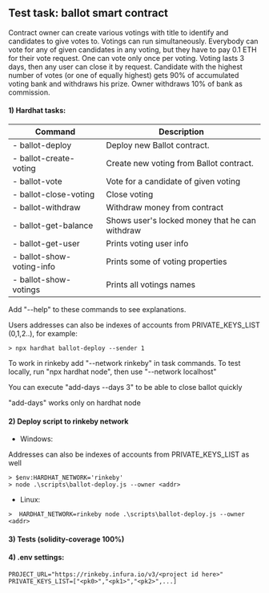 ## Test task: ballot smart contract

Contract owner can create various votings with title to identify and candidates to give votes to. Votings can run simultaneously. Everybody can vote for any of given candidates in any voting, but they have to pay 0.1 ETH for their vote request. One can vote only once per voting. Voting lasts 3 days, then any user can close it by request. Candidate with the highest number of votes (or one of equally highest) gets 90% of accumulated voting bank and withdraws his prize. Owner withdraws 10% of bank as commission.

#### 1) Hardhat tasks:
|Command|Description|
|---------------------------------|-------------------------------------------------|
| -  ballot-deploy                | Deploy new Ballot contract. |
| -  ballot-create-voting         | Create new voting from Ballot contract. |
| -  ballot-vote                  | Vote for a candidate of given voting |
| -  ballot-close-voting          | Close voting |
| -  ballot-withdraw              | Withdraw money from contract |
| -  ballot-get-balance           | Shows user's locked money that he can withdraw |
| -  ballot-get-user              | Prints voting user info |
| -  ballot-show-voting-info      | Prints some of voting properties |
| -  ballot-show-votings          | Prints all votings names |

Add "--help" to these commands to see explanations.

Users addresses can also be indexes of accounts from PRIVATE_KEYS_LIST (0,1,2..), for example:
```
> npx hardhat ballot-deploy --sender 1
```

To work in rinkeby add "--network rinkeby" in task commands. To test locally, run "npx hardhat node", then use "--network localhost"

You can execute "add-days --days 3" to be able to close ballot quickly

"add-days" works only on hardhat node

#### 2) Deploy script to rinkeby network 

- Windows:

Addresses can also be indexes of accounts from PRIVATE_KEYS_LIST as well
```
> $env:HARDHAT_NETWORK='rinkeby'
> node .\scripts\ballot-deploy.js --owner <addr>
```
- Linux: 
```
>  HARDHAT_NETWORK=rinkeby node .\scripts\ballot-deploy.js --owner <addr>
```

#### 3) Tests (solidity-coverage 100%)
#### 4) .env settings:
```
PROJECT_URL="https://rinkeby.infura.io/v3/<project id here>"
PRIVATE_KEYS_LIST=["<pk0>","<pk1>","<pk2>",...]
```

